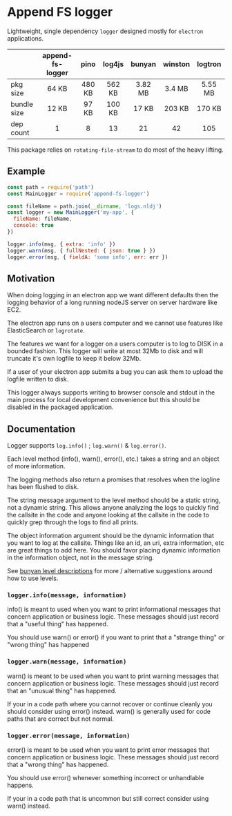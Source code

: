 # Append FS logger

Lightweight, single dependency `logger` designed mostly for
`electron` applications.

|        |  append-fs-logger  |  pino  |  log4js   |  bunyan  |  winston  |  logtron |
|--------|:------------------:|:------:|:---------:|:--------:|:---------:|:--------:|
|pkg size|    64 KB           | 480 KB |  562 KB   |  3.82 MB |   3.4 MB  |  5.55 MB |
|bundle size|  12 KB          | 97 KB  |  100 KB   |  17 KB   |   203 KB  |   170 KB |
|dep count|       1           |   8    |    13     |   21     |    42     |    105   |

This package relies on `rotating-file-stream` to do most of the heavy lifting.

## Example

```js
const path = require('path')
const MainLogger = require('append-fs-logger')

const fileName = path.join(__dirname, 'logs.nldj')
const logger = new MainLogger('my-app', {
  fileName: fileName,
  console: true
})

logger.info(msg, { extra: 'info' })
logger.warn(msg, { fullNested: { json: true } })
logger.error(msg, { fieldA: 'some info', err: err })
```

## Motivation

When doing logging in an electron app we want different defaults
then the logging behavior of a long running nodeJS server on
server hardware like EC2.

The electron app runs on a users computer and we cannot use
features like ElasticSearch or `logrotate`.

The features we want for a logger on a users computer is to
log to DISK in a bounded fashion. This logger will write at most
32Mb to disk and will truncate it's own logfile to keep it below
32Mb.

If a user of your electron app submits a bug you can ask them
to upload the logfile written to disk.

This logger always supports writing to browser console and stdout
in the main process for local development convenience but this
should be disabled in the packaged application.

## Documentation

Logger supports `log.info()` ; `log.warn()` & `log.error()`.

Each level method (info(), warn(), error(), etc.) takes a string and an object of more information.

The logging methods also return a promises that resolves when
the logline has been flushed to disk.

The string message argument to the level method should be a static string, not a dynamic string. This allows anyone analyzing the logs to quickly find the callsite in the code and anyone looking at the callsite in the code to quickly grep through the logs to find all prints.

The object information argument should be the dynamic information that you want to log at the callsite. Things like an id, an uri, extra information, etc are great things to add here. You should favor placing dynamic information in the information object, not in the message string.

See [bunyan level descriptions](https://github.com/trentm/node-bunyan#levels) for more / alternative suggestions around how to use levels.

### `logger.info(message, information)`

info() is meant to used when you want to print informational messages that concern application or business logic. These messages should just record that a "useful thing" has happened.

You should use warn() or error() if you want to print that a "strange thing" or "wrong thing" has happened

### `logger.warn(message, information)`

warn() is meant to be used when you want to print warning messages that concern application or business logic. These messages should just record that an "unusual thing" has happened.

If your in a code path where you cannot recover or continue cleanly you should consider using error() instead. warn() is generally used for code paths that are correct but not normal.

### `logger.error(message, information)`

error() is meant to be used when you want to print error messages that concern application or business logic. These messages should just record that a "wrong thing" has happened.

You should use error() whenever something incorrect or unhandlable happens.

If your in a code path that is uncommon but still correct consider using warn() instead.
